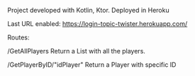 Project developed with Kotlin, Ktor.
Deployed in Heroku  

Last URL enabled: https://login-topic-twister.herokuapp.com/

Routes:

  /GetAllPlayers
    Return a List<Player> with all the players.
    
  /GetPlayerByID/"idPlayer"
    Return a Player with specific ID
  
  
    

